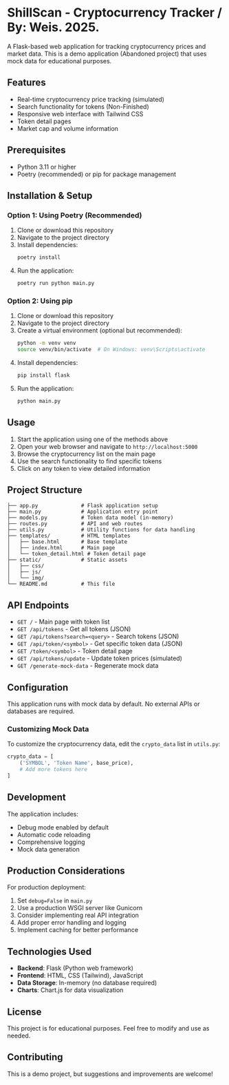 
# ShillScan - Cryptocurrency Tracker /    By: Weis.    2025.


A Flask-based web application for tracking cryptocurrency prices and market data. This is a demo application (Abandoned project) that uses mock data for educational purposes.

## Features

- Real-time cryptocurrency price tracking (simulated)
- Search functionality for tokens (Non-Finished)
- Responsive web interface with Tailwind CSS
- Token detail pages
- Market cap and volume information

## Prerequisites

- Python 3.11 or higher
- Poetry (recommended) or pip for package management

## Installation & Setup

### Option 1: Using Poetry (Recommended)

1. Clone or download this repository
2. Navigate to the project directory
3. Install dependencies:
   ```bash
   poetry install
   ```
4. Run the application:
   ```bash
   poetry run python main.py
   ```

### Option 2: Using pip

1. Clone or download this repository
2. Navigate to the project directory
3. Create a virtual environment (optional but recommended):
   ```bash
   python -m venv venv
   source venv/bin/activate  # On Windows: venv\Scripts\activate
   ```
4. Install dependencies:
   ```bash
   pip install flask
   ```
5. Run the application:
   ```bash
   python main.py
   ```

## Usage

1. Start the application using one of the methods above
2. Open your web browser and navigate to `http://localhost:5000`
3. Browse the cryptocurrency list on the main page
4. Use the search functionality to find specific tokens
5. Click on any token to view detailed information

## Project Structure

```
├── app.py              # Flask application setup
├── main.py             # Application entry point
├── models.py           # Token data model (in-memory)
├── routes.py           # API and web routes
├── utils.py            # Utility functions for data handling
├── templates/          # HTML templates
│   ├── base.html       # Base template
│   ├── index.html      # Main page
│   └── token_detail.html # Token detail page
├── static/             # Static assets
│   ├── css/
│   ├── js/
│   └── img/
└── README.md           # This file
```

## API Endpoints

- `GET /` - Main page with token list
- `GET /api/tokens` - Get all tokens (JSON)
- `GET /api/tokens?search=<query>` - Search tokens (JSON)
- `GET /api/token/<symbol>` - Get specific token data (JSON)
- `GET /token/<symbol>` - Token detail page
- `GET /api/tokens/update` - Update token prices (simulated)
- `GET /generate-mock-data` - Regenerate mock data

## Configuration

This application runs with mock data by default. No external APIs or databases are required.

### Customizing Mock Data

To customize the cryptocurrency data, edit the `crypto_data` list in `utils.py`:

```python
crypto_data = [
    ('SYMBOL', 'Token Name', base_price),
    # Add more tokens here
]
```

## Development

The application includes:
- Debug mode enabled by default
- Automatic code reloading
- Comprehensive logging
- Mock data generation

## Production Considerations

For production deployment:
1. Set `debug=False` in `main.py`
2. Use a production WSGI server like Gunicorn
3. Consider implementing real API integration
4. Add proper error handling and logging
5. Implement caching for better performance

## Technologies Used

- **Backend**: Flask (Python web framework)
- **Frontend**: HTML, CSS (Tailwind), JavaScript
- **Data Storage**: In-memory (no database required)
- **Charts**: Chart.js for data visualization

## License

This project is for educational purposes. Feel free to modify and use as needed.

## Contributing

This is a demo project, but suggestions and improvements are welcome!
